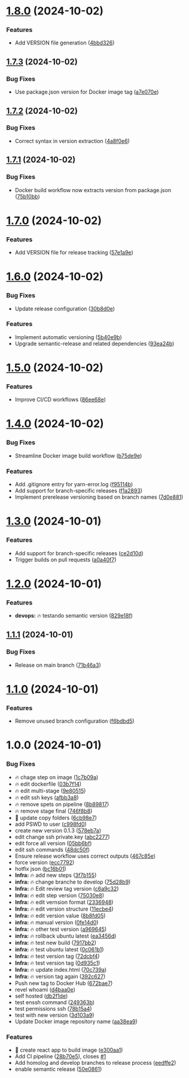 # [1.8.0](https://github.com/renatoDev0ps/github-to-dockerhub/compare/v1.7.3...v1.8.0) (2024-10-02)


### Features

* Add VERSION file generation ([4bbd326](https://github.com/renatoDev0ps/github-to-dockerhub/commit/4bbd32634e534c6ca9e9212b05dafd785b851510))

## [1.7.3](https://github.com/renatoDev0ps/github-to-dockerhub/compare/v1.7.2...v1.7.3) (2024-10-02)


### Bug Fixes

* Use package.json version for Docker image tag ([a7e070e](https://github.com/renatoDev0ps/github-to-dockerhub/commit/a7e070ee065fa242720d90f21a3cdfca0c0f382c))

## [1.7.2](https://github.com/renatoDev0ps/github-to-dockerhub/compare/v1.7.1...v1.7.2) (2024-10-02)


### Bug Fixes

* Correct syntax in version extraction ([4a8f0e6](https://github.com/renatoDev0ps/github-to-dockerhub/commit/4a8f0e6f0b47a5972a2a61eeef365633aa3f7131))

## [1.7.1](https://github.com/renatoDev0ps/github-to-dockerhub/compare/v1.7.0...v1.7.1) (2024-10-02)


### Bug Fixes

* Docker build workflow now extracts version from package.json ([75b10bb](https://github.com/renatoDev0ps/github-to-dockerhub/commit/75b10bbc096b53e96a6deae806f19a55aedce728))

# [1.7.0](https://github.com/renatoDev0ps/github-to-dockerhub/compare/v1.6.0...v1.7.0) (2024-10-02)


### Features

* Add VERSION file for release tracking ([57e1a9e](https://github.com/renatoDev0ps/github-to-dockerhub/commit/57e1a9e91b24b8325255fc8314f6f90d47fa991c))

# [1.6.0](https://github.com/renatoDev0ps/github-to-dockerhub/compare/v1.5.0...v1.6.0) (2024-10-02)


### Bug Fixes

* Update release configuration ([30b8d0e](https://github.com/renatoDev0ps/github-to-dockerhub/commit/30b8d0ecdc59e587eded35a4d67bfc1f7abe6114))


### Features

* Implement automatic versioning ([5b40e9b](https://github.com/renatoDev0ps/github-to-dockerhub/commit/5b40e9bc2739df5fd1d88715b44e6528514b6534))
* Upgrade semantic-release and related dependencies ([93ea24b](https://github.com/renatoDev0ps/github-to-dockerhub/commit/93ea24b8f60b51225db735bcf8f05030dba6c666))

# [1.5.0](https://github.com/renatoDev0ps/github-to-dockerhub/compare/v1.4.0...v1.5.0) (2024-10-02)


### Features

* Improve CI/CD workflows ([86ee68e](https://github.com/renatoDev0ps/github-to-dockerhub/commit/86ee68e6960afad95364080204e45225dff270af))

# [1.4.0](https://github.com/renatoDev0ps/github-to-dockerhub/compare/v1.3.0...v1.4.0) (2024-10-02)


### Bug Fixes

* Streamline Docker image build workflow ([b75de9e](https://github.com/renatoDev0ps/github-to-dockerhub/commit/b75de9ef24c81de96f8a6b41ba34f8413d3d3453))


### Features

* Add .gitignore entry for yarn-error.log ([f95114b](https://github.com/renatoDev0ps/github-to-dockerhub/commit/f95114b01dd19329fcc01e68c469d0fbcab3ffa8))
* Add support for branch-specific releases ([f1a2893](https://github.com/renatoDev0ps/github-to-dockerhub/commit/f1a28930d44b9d8c135073c6e0b4aafeee3e2937))
* Implement prerelease versioning based on branch names ([7d0e881](https://github.com/renatoDev0ps/github-to-dockerhub/commit/7d0e881ddb8db11161b26cf41a01cf53360f431d))

# [1.3.0](https://github.com/renatoDev0ps/github-to-dockerhub/compare/v1.2.0...v1.3.0) (2024-10-01)


### Features

* Add support for branch-specific releases ([ce2d10d](https://github.com/renatoDev0ps/github-to-dockerhub/commit/ce2d10d5e97e564496045be75de6f36b3c2a2612))
* Trigger builds on pull requests ([a0a40f7](https://github.com/renatoDev0ps/github-to-dockerhub/commit/a0a40f7dfe57262bc4b567c16fb280d6e65f5480))

# [1.2.0](https://github.com/renatoDev0ps/github-to-dockerhub/compare/v1.1.1...v1.2.0) (2024-10-01)


### Features

* **devops:** :fire: testando semantic version ([829e18f](https://github.com/renatoDev0ps/github-to-dockerhub/commit/829e18f646bed78c53426fee5d1df8473d38fd73))

## [1.1.1](https://github.com/renatoDev0ps/github-to-dockerhub/compare/v1.1.0...v1.1.1) (2024-10-01)


### Bug Fixes

* Release on main branch ([71b46a3](https://github.com/renatoDev0ps/github-to-dockerhub/commit/71b46a3f9f77da3834980c644f0ec60fa9b8053a))

# [1.1.0](https://github.com/renatoDev0ps/github-to-dockerhub/compare/v1.0.0...v1.1.0) (2024-10-01)


### Features

* Remove unused branch configuration ([f6bdbd5](https://github.com/renatoDev0ps/github-to-dockerhub/commit/f6bdbd5b37e05a46ebb2d8d3c0ca4f61ea96edfa))

# 1.0.0 (2024-10-01)


### Bug Fixes

* :fire: chage step on image ([1c7b09a](https://github.com/renatoDev0ps/github-to-dockerhub/commit/1c7b09ab3485b01221d3cefea1aff7cd9486c4d9))
* :fire: edit dockerfile ([03b7f14](https://github.com/renatoDev0ps/github-to-dockerhub/commit/03b7f1422324f6907edc6f00745b4d444d4b9f84))
* :fire: edit multi-stage ([9e80515](https://github.com/renatoDev0ps/github-to-dockerhub/commit/9e805151dcbf00cf2b30e88f5697e0806d5a6240))
* :fire: edit ssh keys ([afbb3a8](https://github.com/renatoDev0ps/github-to-dockerhub/commit/afbb3a8403e428cbc2b3652fc451b53d05e4a5a0))
* :fire: remove spets on pipeline ([8b89817](https://github.com/renatoDev0ps/github-to-dockerhub/commit/8b89817f9b15636cf34233ba1e62024b6f77fbf6))
* :fire: remove stage final ([746f8b8](https://github.com/renatoDev0ps/github-to-dockerhub/commit/746f8b86c51dd2012760fdb6cdfd8e7a28792f78))
* :rocket: update copy folders ([6cb98e7](https://github.com/renatoDev0ps/github-to-dockerhub/commit/6cb98e7e0c79d9ace26f3482d1e404260bf81a83))
* add PSWD to user ([c998fd0](https://github.com/renatoDev0ps/github-to-dockerhub/commit/c998fd0e8e224c87df4d89f1a76fc8c8a9e154f8))
* create new version 0.1.3 ([578eb7a](https://github.com/renatoDev0ps/github-to-dockerhub/commit/578eb7a3ba34769be64b671a15c75291617538c6))
* edit change ssh private.key ([abc2277](https://github.com/renatoDev0ps/github-to-dockerhub/commit/abc2277832571be253de356eea1b5d9c38d8738c))
* edit force all version ([05bb6bf](https://github.com/renatoDev0ps/github-to-dockerhub/commit/05bb6bf33faac8f5ce2800e06a228d42556dd498))
* edit ssh commands ([48dc50f](https://github.com/renatoDev0ps/github-to-dockerhub/commit/48dc50fed9b54b76eef4b3678ad262db35da37e7))
* Ensure release workflow uses correct outputs ([467c85e](https://github.com/renatoDev0ps/github-to-dockerhub/commit/467c85e031693954eb7f09f9ec38a59d47615b8f))
* force version ([ecc7792](https://github.com/renatoDev0ps/github-to-dockerhub/commit/ecc77922de3ffe78871c57da351fef49fdf21884))
* hotfix json ([bc16b01](https://github.com/renatoDev0ps/github-to-dockerhub/commit/bc16b01608cf4cc75b56680da02f2dff2dbd4fb5))
* **Infra:** :fire: add new steps ([3f7b155](https://github.com/renatoDev0ps/github-to-dockerhub/commit/3f7b1556546249e534be98dc2504494c2b29f6a4))
* **infra:** :fire: change branche to develop ([75d28b9](https://github.com/renatoDev0ps/github-to-dockerhub/commit/75d28b9a1a03ce6e4b50905ab3b2486bfb71b204))
* **Infra:** :fire: Edit review tag version ([c6a9c32](https://github.com/renatoDev0ps/github-to-dockerhub/commit/c6a9c329b9ff1dbff8c885970899a43f5d6b0e42))
* **Infra:** :fire: edit step version ([75030e8](https://github.com/renatoDev0ps/github-to-dockerhub/commit/75030e87f3c6536d2cb235325ff3796eb1082c56))
* **Infra:** :fire: edit vernsion format ([2336948](https://github.com/renatoDev0ps/github-to-dockerhub/commit/23369485d8a815d77beaf07fb52a9b299f43355d))
* **Infra:** :fire: edit version structure ([11ecbe4](https://github.com/renatoDev0ps/github-to-dockerhub/commit/11ecbe42456540b79a686adf20cde35a6910a240))
* **Infra:** :fire: edit version value ([8b8fd05](https://github.com/renatoDev0ps/github-to-dockerhub/commit/8b8fd054d799356cc438364234867e93dc67ecad))
* **infra:** :fire: manual version ([0fe14d0](https://github.com/renatoDev0ps/github-to-dockerhub/commit/0fe14d0765873f50880b5dd1befe8b853315b067))
* **Infra:** :fire: other test version ([a969645](https://github.com/renatoDev0ps/github-to-dockerhub/commit/a96964518bad9b3e067bc4632d563cf51ede5d1a))
* **infra:** :fire: rollback ubuntu latest ([ea3456d](https://github.com/renatoDev0ps/github-to-dockerhub/commit/ea3456d5822fc4d78dc7fc7362beb70f0c04eea3))
* **infra:** :fire: test new build ([7917bb2](https://github.com/renatoDev0ps/github-to-dockerhub/commit/7917bb2addb0263b0178472a28e8191b82729d13))
* **infra:** :fire: test ubuntu latest ([0c061b1](https://github.com/renatoDev0ps/github-to-dockerhub/commit/0c061b114c10c443d90908c50dfcc7b315da158a))
* **Infra:** :fire: test version tag ([72dcbf4](https://github.com/renatoDev0ps/github-to-dockerhub/commit/72dcbf43ea21a66188b21b0754e5ed35f5244b23))
* **Infra:** :fire: test version tag ([0d935c1](https://github.com/renatoDev0ps/github-to-dockerhub/commit/0d935c18c66b4fd7357e740458ed7d36170f310b))
* **Infra:** :fire: update index.html ([70c739a](https://github.com/renatoDev0ps/github-to-dockerhub/commit/70c739a7edf2ea03a0dc72e44159a8c014b7a854))
* **Infra:** :fire: version tag again ([392c627](https://github.com/renatoDev0ps/github-to-dockerhub/commit/392c627ac2135fa7bf6d76534f8e886c77e475ed))
* Push new tag to Docker Hub ([672bae7](https://github.com/renatoDev0ps/github-to-dockerhub/commit/672bae798ed0997f7e1a9d5e83de5d5d5455230e))
* revel whoami ([d4baa0e](https://github.com/renatoDev0ps/github-to-dockerhub/commit/d4baa0e0ca81d174d7ffa4734aa11a21df2ba403))
* self hosted ([db2f1de](https://github.com/renatoDev0ps/github-to-dockerhub/commit/db2f1dea2258c250392d4531968ebb22fdd7b2b2))
* test enssh command ([249363b](https://github.com/renatoDev0ps/github-to-dockerhub/commit/249363b5bf1b75a79793016707126c22c784d627))
* test permissions ssh ([78b15a4](https://github.com/renatoDev0ps/github-to-dockerhub/commit/78b15a4c1885d092eea328e7ad94fedf8cd9fb89))
* test with new version ([3d103a9](https://github.com/renatoDev0ps/github-to-dockerhub/commit/3d103a9a40aa8ec7f2822c0252788f97941122f6))
* Update Docker image repository name ([aa38ea9](https://github.com/renatoDev0ps/github-to-dockerhub/commit/aa38ea99a47d162e080ff0c3ed7c813a22787176))


### Features

* :rocket: create react app to build image ([e300aa1](https://github.com/renatoDev0ps/github-to-dockerhub/commit/e300aa163ba235fbb7ef1007795bfcaec32ca128))
* Add CI pipeline ([28b70e5](https://github.com/renatoDev0ps/github-to-dockerhub/commit/28b70e56a8a468e45d6ab985bcd0d17e28532dd8)), closes [#1](https://github.com/renatoDev0ps/github-to-dockerhub/issues/1)
* Add homolog and develop branches to release process ([eedffe2](https://github.com/renatoDev0ps/github-to-dockerhub/commit/eedffe282c397be9eeced83ee1ba25e71a2bba39))
* enable semantic release ([50e0861](https://github.com/renatoDev0ps/github-to-dockerhub/commit/50e08611bb139e5543f0c3bac5eb3bfb76251ed1))
